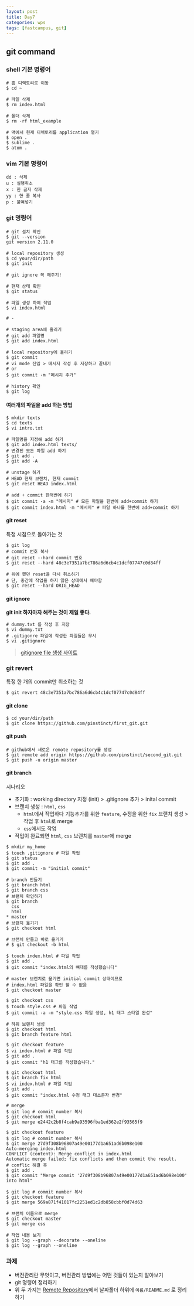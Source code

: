```yaml
---
layout: post
title: Day7
categories: wps
tags: [fastcampus, git]
---
```


## git command

### shell 기본 명령어

```shell
# 홈 디렉토리로 이동
$ cd ~

# 파일 삭제
$ rm index.html

# 폴더 삭제
$ rm -rf html_example

# 맥에서 현재 디렉토리를 application 열기
$ open .
$ sublime .
$ atom .
```



### vim 기본 명령어

```vim
dd : 삭제
u : 실행취소
x : 한 글자 삭제
yy : 한 줄 복사
p : 붙여넣기
```



### git 명령어

```shell
# git 설치 확인
$ git --version
git version 2.11.0

# local repository 생성
$ cd your/dir/path
$ git init

# git ignore 꼭 해주기!

# 현재 상태 확인
$ git status

# 파일 생성 하여 작업
$ vi index.html

# -

# staging area에 올리기
# git add 파일명
$ git add index.html

# local repository에 올리기
$ git commit
# vi mode 진입 > 메시지 작성 후 저장하고 끝내기
# or
$ git commit -m "메시지 추가"

# history 확인
$ git log
```



#### 여러개의 파일을 add 하는 방법

```shell
$ mkdir texts
$ cd texts
$ vi intro.txt

# 파일명을 지정해 add 하기
$ git add index.html texts/
# 변경된 모든 파일 add 하기
$ git add .
$ git add -A

# unstage 하기
# HEAD 현재 브랜치, 현재 commit
$ git reset HEAD index.html

# add + commit 한꺼번에 하기
$ git commit -a -m "메시지" # 모든 파일을 한번에 add+commit 하기
$ git commit index.html -m "메시지" # 파일 하나를 한번에 add+commit 하기
```



#### git reset

특정 시점으로 돌아가는 것

```shell
$ git log
# commit 번호 복사
# git reset --hard commit 번호
$ git reset --hard 48c3e7351a7bc786a6d6cb4c1dcf07747c0d84ff

# 위에 했던 reset을 다시 취소하기
# 단, 중간에 작업을 하지 않은 상태에서 해야함
$ git reset --hard ORIG_HEAD
```



#### git ignore

**git init 하자마자 해주는 것이 제일 좋다.**

```shell
# dummy.txt 를 작성 후 저장
$ vi dummy.txt
# .gitigonre 파일에 작성한 파일들은 무시
$ vi .gitignore
```

> [gitignore file 생성 사이트](https://www.gitignore.io)



### git revert

특정 한 개의 commit만 취소하는 것

```shell
$ git revert 48c3e7351a7bc786a6d6cb4c1dcf07747c0d84ff
```



#### git clone

```shell
$ cd your/dir/path
$ git clone https://github.com/pinstinct/first_git.git
```



#### git push

```shell
# github에서 새로운 remote repository를 생성
$ git remote add origin https://github.com/pinstinct/second_git.git
$ git push -u origin master
```



#### git branch

시나리오

- 초기화 : working directory 지정 (init) > .gitignore 추가 > inital commit
- 브랜치 생성  : `html`,  `css`
  - `html`에서 작업하다 기능추가를 위한 `feature`, 수정을 위한 `fix` 브랜치 생성 > 작업 후 `html`로 merge
  - `css`에서도 작업
- 작업이 완료되면 `html`, `css` 브랜치를 `master`에 merge

```shell
$ mkdir my_home
$ touch .gitignore # 파일 작업
$ git status
$ git add .
$ git commit -m "initial commit"

# branch 만들기
$ git branch html
$ git branch css
# 브랜치 확인하기
$ git branch
  css
  html
* master
# 브랜치 옮기기
$ git checkout html

# 브랜치 만들고 바로 옮기기
# $ git checkout -b html

$ touch index.html # 파일 작업
$ git add .
$ git commit "index.html의 뼈대를 작성했습니다"

# master 브랜치로 옮기면 initial commit 상태이므로
# index.html 파일을 확인 할 수 없음
$ git checkout master

$ git checkout css
$ touch style.css # 파일 작업
$ git commit -a -m "style.css 파일 생성, h1 태그 스타일 완성"

# 하위 브랜치 생성
$ git checkout html
$ git branch feature html

$ git checkout feature
$ vi index.html # 파일 작업
$ git add .
$ git commit "h1 태그를 작성했습니다."

$ git checkout html
$ git branch fix html
$ vi index.html # 파일 작업
$ git add .
$ git commit "index.html 수정 태그 대소문자 변경"

# merge
$ git log # commit number 복사
$ git checkout html
$ git merge e2442c2b8f4cab9a93596fba1ed362e2f93565f9

$ git checkout feature
$ git log # commit number 복사
$ git merge 27d9f308b96807a49e00177d1a651ad6b098e100
Auto-merging index.html
CONFLICT (content): Merge conflict in index.html
Automatic merge failed; fix conflicts and then commit the result.
# conflic 해결 후
$ git add .
$ git commit "Merge commit '27d9f308b96807a49e00177d1a651ad6b098e100' into html"

$ git log # commit number 복사
$ git checkout feature
$ git merge 569a871f41017fc2251ed1c2db858cbbf0d74d63

# 브랜치 이름으로 merge
$ git checkout master
$ git merge css

# 작업 내용 보기
$ git log --graph --decorate --oneline
$ git log --graph --oneline
```



### 과제

- 버전관리란 무엇이고, 버전관리 방법에는 어떤 것들이 있는지 알아보기
- git 명령어 정리하기
- 위 두 가지는 [Remote Repository](https://github.com/fastcampus-school/computer_basic_assignment_171q_web)에서 날짜폴더 하위에 `이름/README.md` 로 정리하기
